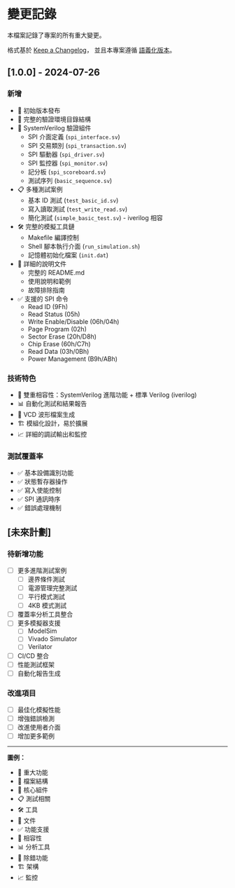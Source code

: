 # 變更記錄

本檔案記錄了專案的所有重大變更。

格式基於 [Keep a Changelog](https://keepachangelog.com/zh-TW/1.0.0/)，
並且本專案遵循 [語義化版本](https://semver.org/lang/zh-TW/)。

## [1.0.0] - 2024-07-26

### 新增
- 🎉 初始版本發布
- 📁 完整的驗證環境目錄結構
- 🔧 SystemVerilog 驗證組件
  - SPI 介面定義 (`spi_interface.sv`)
  - SPI 交易類別 (`spi_transaction.sv`)
  - SPI 驅動器 (`spi_driver.sv`)
  - SPI 監控器 (`spi_monitor.sv`)
  - 記分板 (`spi_scoreboard.sv`)
  - 測試序列 (`basic_sequence.sv`)
- 📋 多種測試案例
  - 基本 ID 測試 (`test_basic_id.sv`)
  - 寫入讀取測試 (`test_write_read.sv`)
  - 簡化測試 (`simple_basic_test.sv`) - iverilog 相容
- 🛠️ 完整的模擬工具鏈
  - Makefile 編譯控制
  - Shell 腳本執行介面 (`run_simulation.sh`)
  - 記憶體初始化檔案 (`init.dat`)
- 📖 詳細的說明文件
  - 完整的 README.md
  - 使用說明和範例
  - 故障排除指南
- ✅ 支援的 SPI 命令
  - Read ID (9Fh)
  - Read Status (05h)  
  - Write Enable/Disable (06h/04h)
  - Page Program (02h)
  - Sector Erase (20h/D8h)
  - Chip Erase (60h/C7h)
  - Read Data (03h/0Bh)
  - Power Management (B9h/ABh)

### 技術特色
- 🔀 雙重相容性：SystemVerilog 進階功能 + 標準 Verilog (iverilog)
- 📊 自動化測試和結果報告
- 🌊 VCD 波形檔案生成
- 🏗️ 模組化設計，易於擴展
- 📈 詳細的調試輸出和監控

### 測試覆蓋率
- ✅ 基本設備識別功能
- ✅ 狀態暫存器操作
- ✅ 寫入使能控制
- ✅ SPI 通訊時序
- ✅ 錯誤處理機制

## [未來計劃]

### 待新增功能
- [ ] 更多進階測試案例
  - [ ] 邊界條件測試
  - [ ] 電源管理完整測試
  - [ ] 平行模式測試
  - [ ] 4KB 模式測試
- [ ] 覆蓋率分析工具整合
- [ ] 更多模擬器支援
  - [ ] ModelSim
  - [ ] Vivado Simulator
  - [ ] Verilator
- [ ] CI/CD 整合
- [ ] 性能測試框架
- [ ] 自動化報告生成

### 改進項目
- [ ] 最佳化模擬性能
- [ ] 增強錯誤檢測
- [ ] 改進使用者介面
- [ ] 增加更多範例

---

**圖例：**
- 🎉 重大功能
- 📁 檔案結構
- 🔧 核心組件  
- 📋 測試相關
- 🛠️ 工具
- 📖 文件
- ✅ 功能支援
- 🔀 相容性
- 📊 分析工具
- 🌊 除錯功能
- 🏗️ 架構
- 📈 監控